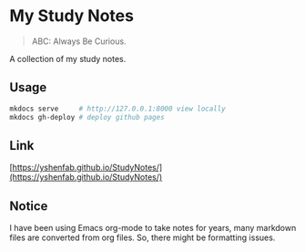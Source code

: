 # My Study Notes

> ABC: Always Be Curious.

A collection of my study notes.

## Usage
```sh
mkdocs serve     # http://127.0.0.1:8000 view locally
mkdocs gh-deploy # deploy github pages
```

## Link

[https://yshenfab.github.io/StudyNotes/](https://yshenfab.github.io/StudyNotes/)

## Notice
I have been using Emacs org-mode to take notes for years, many markdown files are converted from org files. So, there might be formatting issues.

